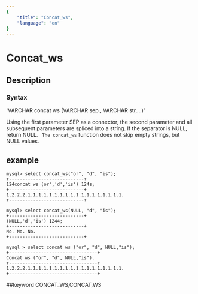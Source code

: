 ```yaml
---
{
    "title": "Concat_ws",
    "language": "en"
}
---
```


# Concat_ws
## Description
### Syntax

'VARCHAR concat ws (VARCHAR sep., VARCHAR str,...)'


Using the first parameter SEP as a connector, the second parameter and all subsequent parameters are spliced into a string.
If the separator is NULL, return NULL.
` The concat_ws` function does not skip empty strings, but NULL values.

## example

```
mysql> select concat_ws("or", "d", "is");
+----------------------------+
124concat ws (or','d','is') 124s;
+----------------------------+
1.2.2.2.1.1.1.1.1.1.1.1.1.1.1.1.1.1.1.1.1.1.
+----------------------------+

mysql> select concat_ws(NULL, "d", "is");
+----------------------------+
(NULL,'d','is') 1244;
+----------------------------+
No. No. No.
+----------------------------+

mysql > select concat ws ("or", "d", NULL,"is");
+---------------------------------+
Concat ws ("or", "d", NULL,"is").
+---------------------------------+
1.2.2.2.1.1.1.1.1.1.1.1.1.1.1.1.1.1.1.1.1.1.
+---------------------------------+
```
##keyword
CONCAT_WS,CONCAT,WS
